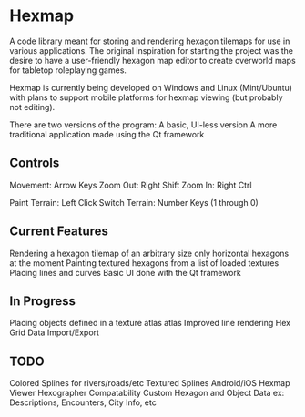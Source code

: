# Hexmap
A code library meant for storing and rendering hexagon tilemaps for use in various applications. The original inspiration for starting the project was the desire to have a user-friendly hexagon map editor to create overworld maps for tabletop roleplaying games.


Hexmap is currently being developed on Windows and Linux (Mint/Ubuntu) with plans to support mobile platforms for hexmap viewing (but probably not editing).


There are two versions of the program:
    A basic, UI-less version
    A more traditional application made using the Qt framework


Controls
------------
Movement:  Arrow Keys
Zoom Out:  Right Shift
Zoom In:   Right Ctrl

Paint Terrain:   Left Click
Switch Terrain:  Number Keys (1 through 0)


Current Features
------------
Rendering a hexagon tilemap of an arbitrary size
    only horizontal hexagons at the moment
Painting textured hexagons from a list of loaded textures
Placing lines and curves
Basic UI done with the Qt framework


In Progress
------------
Placing objects defined in a texture atlas atlas
Improved line rendering
Hex Grid Data Import/Export


TODO
------------
Colored Splines for rivers/roads/etc
Textured Splines
Android/iOS Hexmap Viewer
Hexographer Compatability
Custom Hexagon and Object Data
    ex: Descriptions, Encounters, City Info, etc